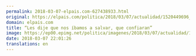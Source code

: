 ```yaml
---
permalink: 2018-03-07-elpais.com-627438933.html
original: https://elpais.com/politica/2018/03/07/actualidad/1520449696_490641.html#?ref=rss&format=simple&link=link
domain: elpais.com
title: “Les dije que nos íbamos a salvar, que confiaran”
image: https://ep00.epimg.net/politica/imagenes/2018/03/07/actualidad/1520449696_490641_1520458366_rrss_normal.jpg
date: 2018-03-07 22:01:26
translations: en
---
```


